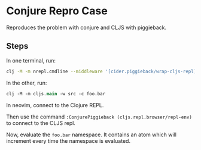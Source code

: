 # Conjure Repro Case

Reproduces the problem with conjure and CLJS with piggieback.

## Steps

In one terminal, run:

```bash
clj -M -m nrepl.cmdline --middleware '[cider.piggieback/wrap-cljs-repl]'
```

In the other, run:

```clojure
clj -M -m cljs.main -w src -c foo.bar
```

In neovim, connect to the Clojure REPL.

Then use the command `:ConjurePiggieback (cljs.repl.browser/repl-env)` to connect to the CLJS repl.

Now, evaluate the `foo.bar` namespace. It contains an atom which will increment every time the namespace is evaluated.
